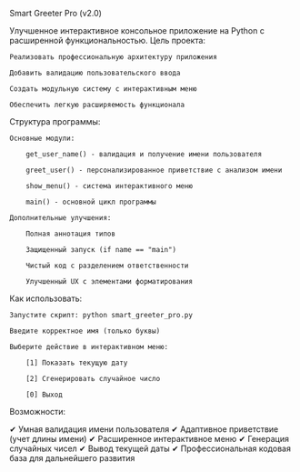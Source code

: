Smart Greeter Pro (v2.0)

Улучшенное интерактивное консольное приложение на Python с расширенной функциональностью.
Цель проекта:

    Реализовать профессиональную архитектуру приложения

    Добавить валидацию пользовательского ввода

    Создать модульную систему с интерактивным меню

    Обеспечить легкую расширяемость функционала

Структура программы:

    Основные модули:

        get_user_name() - валидация и получение имени пользователя

        greet_user() - персонализированное приветствие с анализом имени

        show_menu() - система интерактивного меню

        main() - основной цикл программы

    Дополнительные улучшения:

        Полная аннотация типов

        Защищенный запуск (if name == "main")

        Чистый код с разделением ответственности

        Улучшенный UX с элементами форматирования

Как использовать:

    Запустите скрипт: python smart_greeter_pro.py

    Введите корректное имя (только буквы)

    Выберите действие в интерактивном меню:

        [1] Показать текущую дату

        [2] Сгенерировать случайное число

        [0] Выход

Возможности:

✔ Умная валидация имени пользователя
✔ Адаптивное приветствие (учет длины имени)
✔ Расширенное интерактивное меню
✔ Генерация случайных чисел
✔ Вывод текущей даты
✔ Профессиональная кодовая база для дальнейшего развития